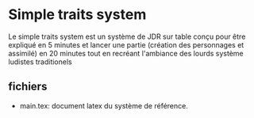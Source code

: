 # Simple traits system

Le simple traits system est un système de JDR sur table conçu pour être expliqué en 5 minutes et lancer une partie (création des personnages et assimilé) en 20 minutes tout en recréant l'ambiance des lourds système ludistes traditionels 

## fichiers

- main.tex: document latex du système de référence.
